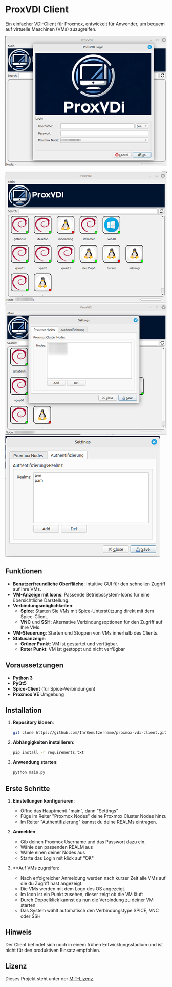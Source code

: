 # ProxVDI Client

Ein einfacher VDI-Client für Proxmox, entwickelt für Anwender, um bequem auf virtuelle Maschinen (VMs) zuzugreifen.

![Login](docs/images/login.png)

![Workbench](docs/images/workbench.png)
![Settings Nodes](docs/images/settings1.png)
![Settings Realm](docs/images/settings2.png)

## Funktionen

- **Benutzerfreundliche Oberfläche**: Intuitive GUI für den schnellen Zugriff auf Ihre VMs.
- **VM-Anzeige mit Icons**: Passende Betriebssystem-Icons für eine übersichtliche Darstellung.
- **Verbindungsmöglichkeiten**:
  - **Spice**: Starten Sie VMs mit Spice-Unterstützung direkt mit dem Spice-Client.
  - **VNC** und **SSH**: Alternative Verbindungsoptionen für den Zugriff auf Ihre VMs.
- **VM-Steuerung**: Starten und Stoppen von VMs innerhalb des Clients.
- **Statusanzeige**:
  - **Grüner Punkt**: VM ist gestartet und verfügbar.
  - **Roter Punkt**: VM ist gestoppt und nicht verfügbar

## Voraussetzungen

- **Python 3**
- **PyQt5**
- **Spice-Client** (für Spice-Verbindungen)
- **Proxmox VE** Umgebung

## Installation

1. **Repository klonen**:

   ```bash
   git clone https://github.com/IhrBenutzername/proxmox-vdi-client.git

   
2. **Abhängigkeiten installieren**:

   ```bash
   pip install -r requirements.txt
   ```
3. **Anwendung starten**:

   ```bash
   python main.py
   ```
   
## Erste Schritte

1. **Einstellungen konfigurieren**:
    * Öffne das Hauptmenü "main", dann "Settings"
    * Füge im Reiter "Proxmox Nodes" deine Proxmox Cluster Nodes hinzu
    * Im Reiter "Authentifizierung" kannst du deine REALMs eintragen.

2. **Anmelden**:
    * Gib deinen Proxmox Username und das Passwort dazu ein.
    * Wähle den passenden REALM aus
    * Wähle einen deiner Nodes aus
    * Starte das Login mit klick auf "OK"
   
3. **Auf VMs zugreifen:
    * Nach erfolgreicher Anmeldung werden nach kurzer Zeit alle VMs auf die du Zugriff hast angezeigt.
    * Die VMs werden mit dem Logo des OS angezeigt.
    * Im Icon ist ein Punkt zusehen, dieser zeigt ob die VM läuft
    * Durch Doppelklick kannst du nun die Verbindung zu deiner VM starten
    * Das System wählt automatisch den Verbindungstype SPICE, VNC oder SSH
   
## Hinweis

Der Client befindet sich noch in einem frühen Entwicklungsstadium und ist nicht für den produktiven Einsatz empfohlen.

## Lizenz

Dieses Projekt steht unter der [MIT-Lizenz](LICENSE.txt).